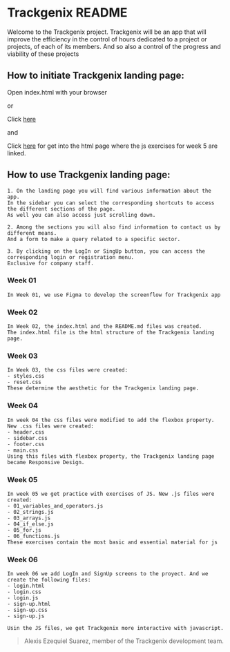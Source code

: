 # Trackgenix README
Welcome to the Trackgenix project.
Trackgenix will be an app that will improve the efficiency in the control of hours dedicated to a project or projects,
of each of its members. And so also a control of the progress and viability of these projects

## How to initiate Trackgenix landing page:

Open index.html with your browser

or

Click [here](https://suarezalexisezequiel.github.io/BaSP-M2022-Etapa-1/semana-06/views/landing.html)

and

Click [here](https://suarezalexisezequiel.github.io/BaSP-M2022-Etapa-1/semana-05/index.html) for get into the html page where the js exercises for week 5 are linked.

## How to use Trackgenix landing page:
```
1. On the landing page you will find various information about the app.
In the sidebar you can select the corresponding shortcuts to access the different sections of the page.
As well you can also access just scrolling down.

2. Among the sections you will also find information to contact us by different means.
And a form to make a query related to a specific sector. 

3. By clicking on the LogIn or SingUp button, you can access the corresponding login or registration menu.
Exclusive for company staff.
```
### Week 01
```
In Week 01, we use Figma to develop the screenflow for Trackgenix app
```

### Week 02
```
In Week 02, the index.html and the README.md files was created.
The index.html file is the html structure of the Trackgenix landing page.
```

### Week 03
```
In Week 03, the css files were created:
- styles.css
- reset.css
These determine the aesthetic for the Trackgenix landing page.
```

### Week 04
```
In week 04 the css files were modified to add the flexbox property. New .css files were created:
- header.css
- sidebar.css
- footer.css
- main.css
Using this files with flexbox property, the Trackgenix landing page became Responsive Design.
```

### Week 05
```
In week 05 we get practice with exercises of JS. New .js files were created:
- 01_variables_and_operators.js
- 02_strings.js
- 03_arrays.js
- 04_if_else.js
- 05_for.js
- 06_functions.js
These exercises contain the most basic and essential material for js 
```

### Week 06
```
In week 06 we add LogIn and SignUp screens to the proyect. And we create the following files:
- login.html
- login.css
- login.js
- sign-up.html
- sign-up.css
- sign-up.js

Usin the JS files, we get Trackgenix more interactive with javascript.
```

> Alexis Ezequiel Suarez, member of the Trackgenix development team.